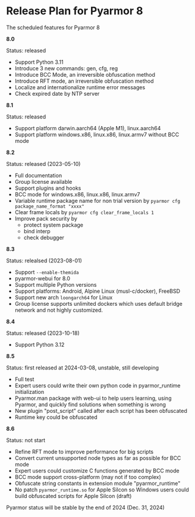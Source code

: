 # Release Plan for Pyarmor 8

The scheduled features for Pyarmor 8

**8.0**

Status: released

- Support Python 3.11
- Introduce 3 new commands: gen, cfg, reg
- Introduce BCC Mode, an irreversible obfuscation method
- Introduce RFT mode, an irreversible obfuscation method
- Localize and internationalize runtime error messages
- Check expired date by NTP server

**8.1**

Status: released

- Support platform darwin.aarch64 (Apple M1), linux.aarch64
- Support platform windows.x86, linux.x86, linux.armv7 without BCC mode

**8.2**

Status: released (2023-05-10)

- Full documentation
- Group license available
- Support plugins and hooks
- BCC mode for windows.x86, linux.x86, linux.armv7
- Variable runtime package name for non trial version by `pyarmor cfg package_name_format "xxxx"`
- Clear frame locals by `pyarmor cfg clear_frame_locals 1`
- Improve pack security by
  - protect system package
  - bind interp
  - check debugger

**8.3**

Status: relealsed (2023-08-01)

- Support `--enable-themida`
- pyarmor-webui for 8.0
- Support multiple Python versions
- Support platforms: Android, Alpine Linux (musl-c/docker), FreeBSD
- Support new arch `loongarch64` for Linux
- Group license supports unlimited dockers which uses default bridge network and not highly customized.

**8.4**

Status: released (2023-10-18)

- Support Python 3.12

**8.5**

Status: first released at 2024-03-08, unstable, still developing

- Full test
- Expert users could write their own python code in pyarmor_runtime initialization
- Pyarmor.man package with web-ui to help users learning, using Pyarmor, and quickly find solutions when something is wrong
- New plugin "post_script" called after each script has been obfuscated
- Runtime key could be obfuscated

**8.6**

Status: not start

- Refine RFT mode to improve performance for big scripts
- Convert current unsupported node types as far as possible for BCC mode
- Expert users could customize C functions generated by BCC mode
- BCC mode support cross-platform (may not if too complex)
- Obfuscate string constants in extension module "pyarmor_runtime"
- No patch `pyarmor_runtime.so` for Apple Silcon so Windows users could build obfuscated scripts for Apple Silcon (draft)

Pyarmor status will be stable by the end of 2024 (Dec. 31, 2024)
